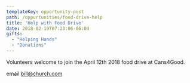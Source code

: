 ```yaml
---
templateKey: opportunity-post
path: /oppurtunities/food-drive-help
title: 'Help with Food Drive'
date: 2018-02-19T07:23:06-06:00
gifts:
  - "Helping Hands"
  - "Donations"
---
```

Volunteers welcome to join the April 12th 2018 food drive at Cans4Good.

email bill@church.com